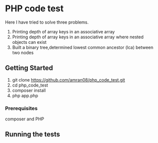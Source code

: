 # PHP code test

Here I have tried to solve  three problems.
1. Printing depth of array keys in an associative array 
2. Printing depth of array keys in an associative array where nested objects can exist
3. Built a binary tree,determined lowest common ancestor (lca) between two nodes


## Getting Started

 1. git clone https://github.com/amran08/php_code_test.git
 2. cd php_code_test
 3. composer install
 4. php app.php
 

### Prerequisites

composer and PHP 

## Running the tests

